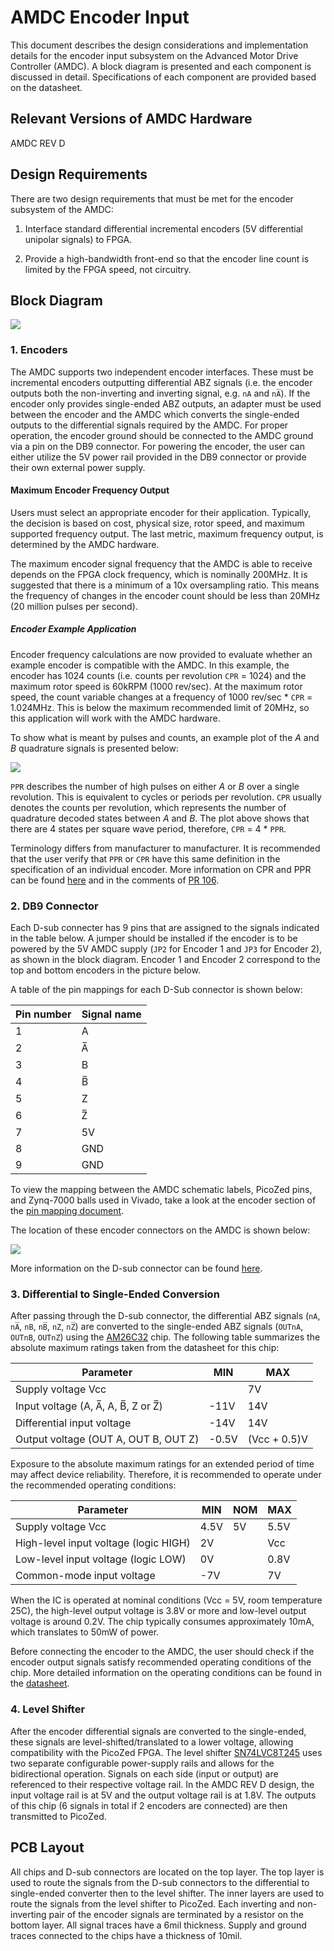 # AMDC Encoder Input

This document describes the design considerations and implementation details for the encoder input subsystem on the Advanced Motor Drive Controller (AMDC). A block diagram is presented and each component is discussed in detail. Specifications of each component are provided based on the datasheet.

## Relevant Versions of AMDC Hardware

AMDC REV D

## Design Requirements

There are two design requirements that must be met for the encoder subsystem of the AMDC:

1. Interface standard differential incremental encoders (5V differential unipolar signals) to FPGA.

2. Provide a high-bandwidth front-end so that the encoder line count is limited by the FPGA speed, not circuitry.


## Block Diagram

<img src="images/amdc-encoder.svg" />

### 1. Encoders

The AMDC supports two independent encoder interfaces. These must be incremental encoders outputting differential ABZ signals (i.e. the encoder outputs both the non-inverting and inverting signal, e.g. `nA` and `nA̅`). If the encoder only provides single-ended ABZ outputs, an adapter must be used between the encoder and the AMDC which converts the single-ended outputs to the differential signals required by the AMDC. For proper operation, the encoder ground should be connected to the AMDC ground via a pin on the DB9 connector. For powering the encoder, the user can either utilize the 5V power rail provided in the DB9 connector or provide their own external power supply.

#### Maximum Encoder Frequency Output

Users must select an appropriate encoder for their application. Typically, the decision is based on cost, physical size, rotor speed, and maximum supported frequency output. The last metric, maximum frequency output, is determined by the AMDC hardware.

The maximum encoder signal frequency that the AMDC is able to receive depends on the FPGA clock frequency, which is nominally 200MHz.  It is suggested that there is a minimum of a 10x oversampling ratio. This means the frequency of changes in the encoder count should be less than 20MHz (20 million pulses per second).

##### Encoder Example Application

Encoder frequency calculations are now provided to evaluate whether an example encoder is compatible with the AMDC. In this example, the encoder has 1024 counts (i.e. counts per revolution `CPR` = 1024) and the maximum rotor speed is 60kRPM (1000 rev/sec). At the maximum rotor speed, the count variable changes at a frequency of 1000 rev/sec * `CPR` = 1.024MHz. This is below the maximum recommended limit of 20MHz, so this application will work with the AMDC hardware.

To show what is meant by pulses and counts, an example plot of the _A_ and _B_ quadrature signals is presented below:

<img src="images/amdc-encoder_input_signals.svg" />

`PPR` describes the number of high pulses on either _A_ or _B_ over a single revolution. This is equivalent to cycles or periods per revolution. `CPR` usually denotes the counts per revolution, which represents the number of quadrature decoded states between _A_ and _B_. The plot above shows that there are 4 states per square wave period, therefore, `CPR` = 4 * `PPR`.  

Terminology differs from manufacturer to manufacturer. It is recommended that the user verify that `PPR` or `CPR` have this same definition in the specification of an individual encoder. More information on CPR and PPR can be found [here](https://www.cuidevices.com/blog/what-is-encoder-ppr-cpr-and-lpr) and in the comments of [PR 106](https://github.com/Severson-Group/AMDC-Hardware/pull/106).

### 2. DB9 Connector

Each D-sub connecter has 9 pins that are assigned to the signals indicated in the table below. A jumper should be installed if the encoder is to be powered by the 5V AMDC supply (`JP2` for Encoder 1 and `JP3` for Encoder 2), as shown in the block diagram. Encoder 1 and Encoder 2 correspond to the top and bottom encoders in the picture below.


A table of the pin mappings for each D-Sub connector is shown below:

| Pin number | Signal name |
|------------|--------|
| 1 | A |
| 2 | A̅ |
| 3 | B |
| 4 | B̅ |
| 5 | Z |
| 6 | Z̅ |
| 7 | 5V |
| 8 | GND |
| 9 | GND |

To view the mapping between the AMDC schematic labels, PicoZed pins, and Zynq-7000 balls used in Vivado, take a look at the encoder  section of the [pin mapping document](RevD-PinMapping.md#encoder).

The location of these encoder connectors on the AMDC is shown below:

<img src="images/amdc-encoder-input-highlighted.svg" />

More information on the D-sub connector can be found [here]( https://www.alliedelec.com/m/d/c3366066d9274ddf3c20bc3008518f5b.pdf?src-supplier=Allied+Electronics).

### 3. Differential to Single-Ended Conversion

After passing through the D-sub connector, the differential ABZ signals (`nA`, `nA̅`, `nB`, `nB̅`, `nZ`, `nZ̅`) are converted to the single-ended ABZ signals (`OUTnA`, `OUTnB`, `OUTnZ`) using the [AM26C32](http://www.ti.com/lit/ds/symlink/am26c32.pdf) chip. The following table summarizes the absolute maximum ratings taken from the datasheet for this chip:

| Parameter                            | MIN    | MAX           |
|--------------------------------------|--------|---------------|
| Supply voltage Vcc                   |        | 7V           |
| Input voltage (A, A̅, A, B̅, Z or Z̅)   | -11V  | 14V          |
| Differential input voltage           | -14V  | 14V          |
| Output voltage (OUT A, OUT B, OUT Z) | -0.5V | (Vcc + 0.5)V |

Exposure to the absolute maximum ratings for an extended period of time may affect device reliability. Therefore, it is recommended to operate under the recommended operating conditions:

| Parameter                             | MIN   | NOM | MAX   |
|---------------------------------------|-------|-----|-------|
| Supply voltage Vcc                    | 4.5V | 5V | 5.5V |
| High-level input voltage (logic HIGH) | 2V   |     | Vcc   |
| Low-level input voltage (logic LOW)   | 0V   |     | 0.8V |
| Common-mode input voltage             | -7V  |     | 7V   |

When the IC is operated at nominal conditions (Vcc = 5V, room temperature 25C), the high-level output voltage is 3.8V or more and low-level output voltage is around 0.2V. The chip typically consumes approximately 10mA, which translates to 50mW of power.

Before connecting the encoder to the AMDC, the user should check if the encoder output signals satisfy recommended operating conditions of the chip. More detailed information on the operating conditions can be found in the [datasheet](http://www.ti.com/lit/ds/symlink/am26c32.pdf).

### 4. Level Shifter

After the encoder differential signals are converted to the single-ended, these signals are level-shifted/translated to a lower voltage, allowing compatibility with the PicoZed FPGA. The level shifter [SN74LVC8T245](http://www.ti.com/lit/ds/symlink/sn74lvc8t245.pdf) uses two separate configurable power-supply rails and allows for the bidirectional operation. Signals on each side (input or output) are referenced to their respective voltage rail. In the AMDC REV D design, the input voltage rail is at 5V and the output voltage rail is at 1.8V. The outputs of this chip (6 signals in total if 2 encoders are connected) are then transmitted to PicoZed.

## PCB Layout

All chips and D-sub connectors are located on the top layer. The top layer is used to route the signals from the D-sub connectors to the differential to single-ended converter then to the level shifter. The inner layers are used to route the signals from the level shifter to PicoZed. Each inverting and non-inverting pair of the encoder signals are terminated by a resistor on the bottom layer. All signal traces have a 6mil thickness. Supply and ground traces connected to the chips have a thickness of 10mil.
